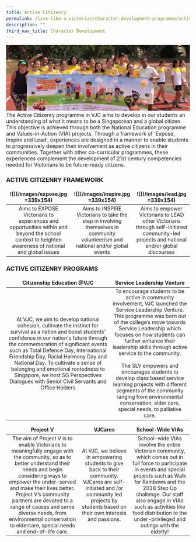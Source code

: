```yaml
---
title: Active Citizenry
permalink: /live-like-a-victorian/character-development-programme/active-citizenry/
description: ""
third_nav_title: Character Development
---
```

![](/images/Active-Citizenry-banner-1024x365.jpg)
The Active Citizenry programme in VJC aims to develop in our students an understanding of what it means to be a Singaporean and a global citizen. This objective is achieved through both the National Education programme and Values-in-Action (VIA) projects. Through a framework of 'Expose, Inspire and Lead', experiences are designed in a manner to enable students to progressively deepen their involvement as active citizens in their communities. Together with other co-curricular programmes, these experiences complement the development of 21st century competencies needed for Victorians to be future-ready citizens.

### ACTIVE CITIZENRY FRAMEWORK
<style>
td, th {
  border: none!important;
 }
</style>
| ![](/images/expose.jpg =339x154)|![](/images/inspire.jpg  =339x154) | ![](/images/lead.jpg  =339x154)|
| :------: | :------:  | :------:  |
| Aims to EXPOSE Victorians to experiences and opportunities within and beyond the school context to heighten awareness of national and global issues     | Aims to INSPIRE Victorians to take the step in involving themselves in community volunteerism and national and/or global events    | Aims to empower Victorians to LEAD other Victorians through self-initiated community-led projects and national and/or global discourses     |


### ACTIVE CITIZENRY PROGRAMS


| Citizenship Education @VJC | Service Leadership Venture | 
| :--------: | :--------: |
| At VJC, we aim to develop national cohesion, cultivate the instinct for survival as a nation and boost students' confidence in our nation's future through the commemoration of significant events such as Total Defence Day, International Friendship Day, Racial Harmony Day and National Day. To cultivate a sense of belonging and emotional rootedness to Singapore, we host SG Perspectives Dialogues with Senior Civil Servants and Office Holders     | To encourage students to be active in community involvement, VJC launched the Service Leadership Venture. This programme was born out of the college’s move towards Service Leadership which focuses on how students can further enhance their leadership skills through active service to the community. </br></br>The SLV empowers and encourages students to develop class based service learning projects with different segments of the community ranging from environmental conservation, elder care, special needs, to palliative care.     | 



|  **Project V**| **VJCares** | **School-Wide VIAs** |
| :--------:| :--------: | :--------:|
| The aim of Project V is to enable Victorians to meaningfully engage with the community, so as to better understand their needs and begin considering ways to empower the under-served and make their lives better. Project V’s community partners are devoted to a range of causes and serve diverse needs, from environmental conservation to eldercare, special needs and end-of-life care.     | At VJC, we believe in empowering students to give back to their community. VJCares are self-initiated and /or community led projects by students based on their own interests and passions.     | School-wide VIAs involve the entire Victorian community, which comes out in full force to participate in events and special projects such as Walk for Rainbows and the 2018 Step Up challenge. Our staff also engage in VIAs such as activities like food distribution to the under-privileged and outings with the elderly! |